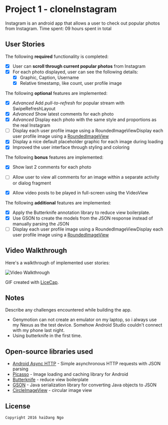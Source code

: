 # Project 1 - cloneInstagram

Instagram is an android app that allows a user to check out popular photos from Instagram. 
Time spent: 09 hours spent in total

## User Stories

The following **required** functionality is completed:

* [X] User can **scroll through current popular photos** from Instagram
* [X] For each photo displayed, user can see the following details:
  * [X] Graphic, Caption, Username
  * [X] Relative timestamp, like count, user profile image

The following **optional** features are implemented:

* [X] *Advanced* Add *pull-to-refresh* for popular stream with SwipeRefreshLayout 
* [X] *Advanced* Show latest comments for each photo
* [X] *Advanced* Display each photo with the same style and proportions as the real Instagram
* [ ] Display each user profile image using a RoundedImageViewDisplay each user profile image using a [RoundedImageView](https://github.com/vinc3m1/RoundedImageView)
* [X] Display a nice default placeholder graphic for each image during loading
* [X] Improved the user interface through styling and coloring

The following **bonus** features are implemented:

* [X] Show last 2 comments for each photo
* [ ] Allow user to view all comments for an image within a separate activity or dialog fragment
* [X] Allow video posts to be played in full-screen using the VideoView


The following **additional** features are implemented:

* [X] Apply the Butterknife annotation library to reduce view boilerplate. 
* [X] Use GSON to create the models from the JSON response instead of manually parsing the JSON
* [ ] Display each user profile image using a RoundedImageViewDisplay each user profile image using a [RoundedImageView](https://github.com/vinc3m1/RoundedImageView)

## Video Walkthrough 

Here's a walkthrough of implemented user stories:

<img src='https://cloud.githubusercontent.com/assets/1521460/12875699/902372da-cda4-11e5-8128-173cfd917d57.gif' title='Video Walkthrough' width='' alt='Video Walkthrough' />

GIF created with [LiceCap](http://www.cockos.com/licecap/).

## Notes

Describe any challenges encountered while building the app.
- Genymotion can not create an emulator on my laptop, so i always use my Nexus as the test device. Somehow Android Studio couldn't connect with my phone last night.
- Using butterknife in the first time.

## Open-source libraries used

- [Android Async HTTP](https://github.com/loopj/android-async-http) - Simple asynchronous HTTP requests with JSON parsing
- [Picasso](http://square.github.io/picasso/) - Image loading and caching library for Android
- [Butterknife](https://github.com/JakeWharton/butterknife) - reduce view boilerplate
- [GSON](https://github.com/google/gson) - Java serialization library for converting Java objects to JSON
- [CircleImageView](https://github.com/hdodenhof/CircleImageView) - circular image view


## License

    Copyright 2016 haiDang Ngo